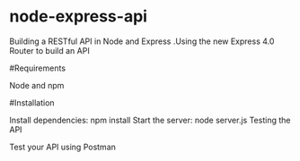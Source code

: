 # node-express-api
Building a RESTful API in Node and Express .Using the new Express 4.0 Router to build an API

#Requirements

Node and npm

#Installation


Install dependencies: npm install
Start the server: node server.js
Testing the API

Test your API using Postman

